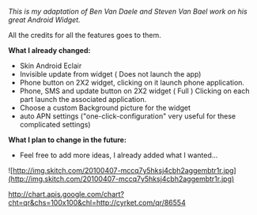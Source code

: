 _This is my adaptation of Ben Van Daele and Steven Van Bael work on his great Android Widget._

All the credits for all the features goes to them.

**What I already changed:**

  * Skin Android Eclair
  * Invisible update from widget ( Does not launch the app)
  * Phone button on 2X2 widget, clicking on it launch phone application.
  * Phone, SMS and update button on 2X2 widget ( Full ) Clicking on each part launch the associated application.
  * Choose a custom Background picture for the widget
  * auto APN settings ("one-click-configuration" very useful for these complicated settings)

**What I plan to change in the future:**

  * Feel free to add more ideas, I already added what I wanted...

![http://img.skitch.com/20100407-mccq7y5hksj4cbh2aggembtr1r.jpg](http://img.skitch.com/20100407-mccq7y5hksj4cbh2aggembtr1r.jpg)


http://chart.apis.google.com/chart?cht=qr&chs=100x100&chl=http://cyrket.com/qr/86554